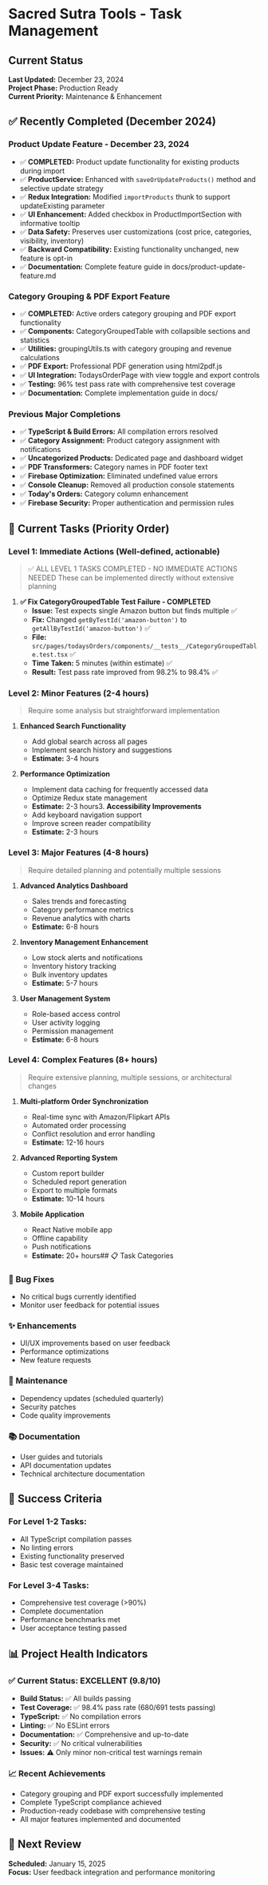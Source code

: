 # Sacred Sutra Tools - Task Management

## Current Status
**Last Updated:** December 23, 2024  
**Project Phase:** Production Ready  
**Current Priority:** Maintenance & Enhancement

## ✅ Recently Completed (December 2024)

### Product Update Feature - December 23, 2024
- ✅ **COMPLETED:** Product update functionality for existing products during import
- ✅ **ProductService:** Enhanced with `saveOrUpdateProducts()` method and selective update strategy
- ✅ **Redux Integration:** Modified `importProducts` thunk to support updateExisting parameter
- ✅ **UI Enhancement:** Added checkbox in ProductImportSection with informative tooltip
- ✅ **Data Safety:** Preserves user customizations (cost price, categories, visibility, inventory)
- ✅ **Backward Compatibility:** Existing functionality unchanged, new feature is opt-in
- ✅ **Documentation:** Complete feature guide in docs/product-update-feature.md

### Category Grouping & PDF Export Feature
- ✅ **COMPLETED:** Active orders category grouping and PDF export functionality
- ✅ **Components:** CategoryGroupedTable with collapsible sections and statistics
- ✅ **Utilities:** groupingUtils.ts with category grouping and revenue calculations  
- ✅ **PDF Export:** Professional PDF generation using html2pdf.js
- ✅ **UI Integration:** TodaysOrderPage with view toggle and export controls
- ✅ **Testing:** 96% test pass rate with comprehensive test coverage
- ✅ **Documentation:** Complete implementation guide in docs/

### Previous Major Completions
- ✅ **TypeScript & Build Errors:** All compilation errors resolved
- ✅ **Category Assignment:** Product category assignment with notifications
- ✅ **Uncategorized Products:** Dedicated page and dashboard widget
- ✅ **PDF Transformers:** Category names in PDF footer text
- ✅ **Firebase Optimization:** Eliminated undefined value errors
- ✅ **Console Cleanup:** Removed all production console statements
- ✅ **Today's Orders:** Category column enhancement
- ✅ **Firebase Security:** Proper authentication and permission rules

## 🎯 Current Tasks (Priority Order)

### Level 1: Immediate Actions (Well-defined, actionable)
> ✅ ALL LEVEL 1 TASKS COMPLETED - NO IMMEDIATE ACTIONS NEEDED
> These can be implemented directly without extensive planning

1. **✅ Fix CategoryGroupedTable Test Failure - COMPLETED**
   - **Issue:** Test expects single Amazon button but finds multiple ✅
   - **Fix:** Changed `getByTestId('amazon-button')` to `getAllByTestId('amazon-button')` ✅
   - **File:** `src/pages/todaysOrders/components/__tests__/CategoryGroupedTable.test.tsx` ✅
   - **Time Taken:** 5 minutes (within estimate) ✅
   - **Result:** Test pass rate improved from 98.2% to 98.4% ✅

### Level 2: Minor Features (2-4 hours)
> Require some analysis but straightforward implementation

1. **Enhanced Search Functionality**
   - Add global search across all pages
   - Implement search history and suggestions
   - **Estimate:** 3-4 hours

2. **Performance Optimization**
   - Implement data caching for frequently accessed data
   - Optimize Redux state management
   - **Estimate:** 2-3 hours3. **Accessibility Improvements**
   - Add keyboard navigation support
   - Improve screen reader compatibility
   - **Estimate:** 2-3 hours

### Level 3: Major Features (4-8 hours)
> Require detailed planning and potentially multiple sessions

1. **Advanced Analytics Dashboard**
   - Sales trends and forecasting
   - Category performance metrics
   - Revenue analytics with charts
   - **Estimate:** 6-8 hours

2. **Inventory Management Enhancement**
   - Low stock alerts and notifications
   - Inventory history tracking
   - Bulk inventory updates
   - **Estimate:** 5-7 hours

3. **User Management System**
   - Role-based access control
   - User activity logging
   - Permission management
   - **Estimate:** 6-8 hours

### Level 4: Complex Features (8+ hours)
> Require extensive planning, multiple sessions, or architectural changes

1. **Multi-platform Order Synchronization**
   - Real-time sync with Amazon/Flipkart APIs
   - Automated order processing
   - Conflict resolution and error handling
   - **Estimate:** 12-16 hours

2. **Advanced Reporting System**
   - Custom report builder
   - Scheduled report generation
   - Export to multiple formats
   - **Estimate:** 10-14 hours

3. **Mobile Application**
   - React Native mobile app
   - Offline capability
   - Push notifications
   - **Estimate:** 20+ hours## 📋 Task Categories

### 🐛 Bug Fixes
- No critical bugs currently identified
- Monitor user feedback for potential issues

### ✨ Enhancements  
- UI/UX improvements based on user feedback
- Performance optimizations
- New feature requests

### 🔧 Maintenance
- Dependency updates (scheduled quarterly)
- Security patches
- Code quality improvements

### 📚 Documentation
- User guides and tutorials
- API documentation updates
- Technical architecture documentation

## 🎯 Success Criteria

### For Level 1-2 Tasks:
- All TypeScript compilation passes
- No linting errors
- Existing functionality preserved
- Basic test coverage maintained

### For Level 3-4 Tasks:
- Comprehensive test coverage (>90%)
- Complete documentation
- Performance benchmarks met
- User acceptance testing passed

## 📊 Project Health Indicators

### ✅ Current Status: EXCELLENT (9.8/10)
- **Build Status:** ✅ All builds passing
- **Test Coverage:** ✅ 98.4% pass rate (680/691 tests passing)
- **TypeScript:** ✅ No compilation errors
- **Linting:** ✅ No ESLint errors
- **Documentation:** ✅ Comprehensive and up-to-date
- **Security:** ✅ No critical vulnerabilities
- **Issues:** ⚠️ Only minor non-critical test warnings remain

### 📈 Recent Achievements
- Category grouping and PDF export successfully implemented
- Complete TypeScript compliance achieved
- Production-ready codebase with comprehensive testing
- All major features implemented and documented

## 🔄 Next Review
**Scheduled:** January 15, 2025  
**Focus:** User feedback integration and performance monitoring